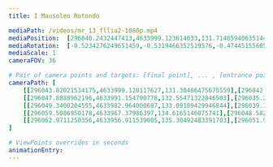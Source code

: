 ```yaml
---
title: I Mausoleo Rotondo

mediaPath: /videos/mr_13_fllia2-1080p.mp4
mediaPosition:  [296040.2432447413,4633999.123614633,131.71465940635144]
mediaRotation:  [-0.5234276249651459,-0.5319466352519576,-0.4744515560595921,-0.46685331702805644]
mediaScale: 1
cameraFOV: 36

# Pair of camera points and targets: [final point], ... , [entrance point]
cameraPath: [
    [[296043.82021534175,4633999.128117627,131.30466475675559],[296042.2061256712,4633999.102057977,131.48971720720232]],
    [[296047.8888962196,4633991.154790778,132.55471322046503],[296035.2492442027,4634001.744552335,131.96637059305036]],
    [[296049.3400204555,4633982.964000687,133.09189429946844],[296039.10580171103,4633995.773261112,131.23889293792072]],
    [[296059.5086950178,4633967.37986397,134.6165146075741],[296048.58287602995,4633979.543606334,132.39844086236184]],
    [[296062.9711250356,4633956.911539005,135.30492483391703],[296051.9874058906,4633969.128696553,133.77228815563413]]
]

# ViewPoints overrides in seconds
animationEntry:
---
```

